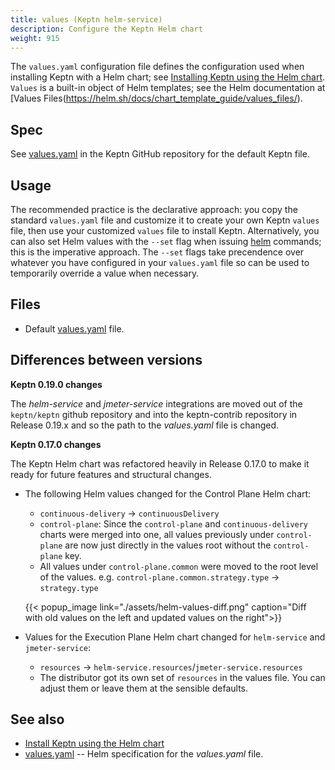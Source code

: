 ```yaml
---
title: values (Keptn helm-service)
description: Configure the Keptn Helm chart
weight: 915
---
```


The `values.yaml` configuration file defines the configuration used
when installing Keptn with a Helm chart; see
[Installing Keptn using the Helm chart](../../../../install/helm-install).
`Values` is a built-in object of Helm templates; see the Helm documentation at
[Values Files(https://helm.sh/docs/chart_template_guide/values_files/).

## Spec

See [values.yaml](https://github.com/keptn/keptn/blob/master/installer/manifests/keptn/values.yaml)
in the Keptn GitHub repository for the default Keptn file.

## Usage

The recommended practice is the declarative approach:
you copy the standard `values.yaml` file and customize it to create your own Keptn `values` file,
then use your customized `values` file to install Keptn.
Alternatively, you can also set Helm values with the `--set` flag
when issuing [helm]() commands; this is the imperative approach.
The `--set` flags take precendence over whatever you have configured in your `values.yaml` file
so can be used to temporarily override a value when necessary.

## Files

* Default [values.yaml](https://github.com/keptn-contrib/helm-service/blob/main/chart/values.yaml) file.

## Differences between versions

**Keptn 0.19.0 changes**

The *helm-service* and *jmeter-service* integrations are moved out of the `keptn/keptn` github repository
and into the keptn-contrib repository in Release 0.19.x
and so the path to the *values.yaml* file is changed.

**Keptn 0.17.0 changes**

The Keptn Helm chart was refactored heavily in Release 0.17.0
to make it ready for future features and structural changes.

- The following Helm values changed for the Control Plane Helm chart:
  - `continuous-delivery` -> `continuousDelivery`
  - `control-plane`: Since the `control-plane` and `continuous-delivery` charts were merged into one, all values
     previously under `control-plane` are now just directly in the values root without the `control-plane` key.
  - All values under `control-plane.common` were moved to the root level of the values.
    e.g. `control-plane.common.strategy.type` -> `strategy.type`

  {{< popup_image
  link="./assets/helm-values-diff.png"
  caption="Diff with old values on the left and updated values on the right">}}

- Values for the Execution Plane Helm chart changed for `helm-service` and `jmeter-service`:

  - `resources` -> `helm-service.resources`/`jmeter-service.resources`
  - The distributor got its own set of `resources` in the values file.
  You can adjust them or leave them at the sensible defaults.

## See also

* [Install Keptn using the Helm chart](../../../../install/helm-install)
* [values.yaml](https://helm.sh/docs/chart_template_guide/values_files/) --
  Helm specification for the *values.yaml* file.


